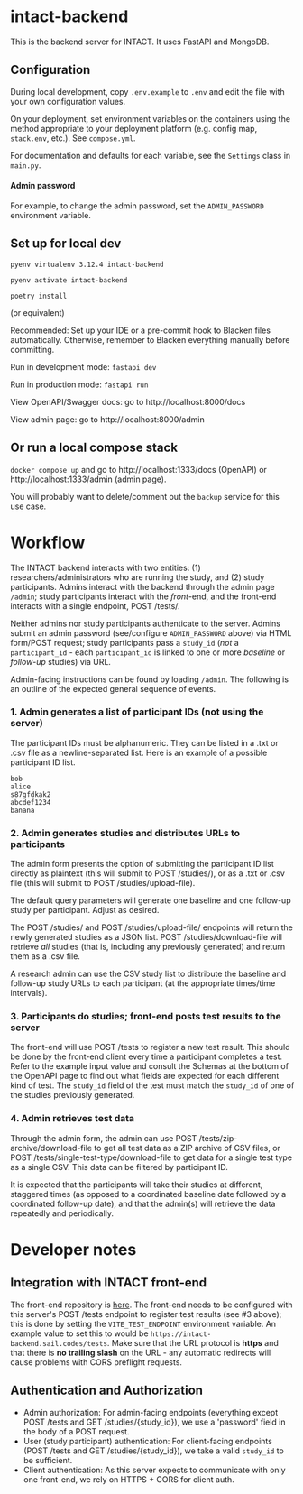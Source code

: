 # intact-backend

This is the backend server for INTACT. It uses FastAPI and MongoDB.

## Configuration

During local development, copy `.env.example` to `.env` and edit the file with your own configuration values.

On your deployment, set environment variables on the containers using the method appropriate to your deployment platform (e.g. config map, `stack.env`, etc.). See `compose.yml`.

For documentation and defaults for each variable, see the `Settings` class in `main.py`.

#### Admin password

For example, to change the admin password, set the `ADMIN_PASSWORD` environment variable.

## Set up for local dev

`pyenv virtualenv 3.12.4 intact-backend`

`pyenv activate intact-backend`

`poetry install`

(or equivalent)

Recommended: Set up your IDE or a pre-commit hook to Blacken files automatically.
Otherwise, remember to Blacken everything manually before committing.

Run in development mode:
`fastapi dev`

Run in production mode:
`fastapi run`

View OpenAPI/Swagger docs: go to http://localhost:8000/docs

View admin page: go to http://localhost:8000/admin

## Or run a local compose stack

`docker compose up` and go to http://localhost:1333/docs (OpenAPI) or http://localhost:1333/admin (admin page).

You will probably want to delete/comment out the `backup` service for this use case.


# Workflow

The INTACT backend interacts with two entities: (1) researchers/administrators who are running the study, and (2) study participants. Admins interact with the backend through the admin page `/admin`; study participants interact with the *front*-end, and the front-end interacts with a single endpoint, POST /tests/.

Neither admins nor study participants authenticate to the server. Admins submit an admin password (see/configure `ADMIN_PASSWORD` above) via HTML form/POST request; study participants pass a `study_id` (*not* a `participant_id` - each `participant_id` is linked to one or more *baseline* or *follow-up* studies) via URL.

Admin-facing instructions can be found by loading `/admin`. The following is an outline of the expected general sequence of events.

### 1. Admin generates a list of participant IDs (not using the server)

The participant IDs must be alphanumeric. They can be listed in a .txt or .csv file as a newline-separated list.
Here is an example of a possible participant ID list.

```
bob
alice
s87gfdkak2
abcdef1234
banana
```

### 2. Admin generates studies and distributes URLs to participants

The admin form presents the option of submitting the participant ID list directly as plaintext (this will submit to POST /studies/), or as a .txt or .csv file (this will submit to POST /studies/upload-file).

The default query parameters will generate one baseline and one follow-up study per participant. Adjust as desired.

The POST /studies/ and POST /studies/upload-file/ endpoints  will return the newly generated studies as a JSON list. POST /studies/download-file will retrieve _all_ studies (that is, including any previously generated) and return them as a .csv file.

A research admin can use the CSV study list to distribute the baseline and follow-up study URLs to each participant (at the appropriate times/time intervals).

### 3. Participants do studies; front-end posts test results to the server

The front-end will use POST /tests to register a new test result. This should be done by the front-end client every time a participant completes a test. Refer to the example input value and consult the Schemas at the bottom of the OpenAPI page to find out what fields are expected for each different kind of test. The `study_id` field of the test must match the `study_id` of one of the studies previously generated.

### 4. Admin retrieves test data

Through the admin form, the admin can use POST /tests/zip-archive/download-file to get all test data as a ZIP archive of CSV files, or POST /tests/single-test-type/download-file to get data for a single test type as a single CSV. This data can be filtered by participant ID.

It is expected that the participants will take their studies at different, staggered times (as opposed to a coordinated baseline date followed by a coordinated follow-up date), and that the admin(s) will retrieve the data repeatedly and periodically.

# Developer notes

## Integration with INTACT front-end

The front-end repository is [here](https://github.com/hicsail/intact-app). The front-end needs to be configured with this server's POST /tests endpoint to register test results (see #3 above); this is done by setting the `VITE_TEST_ENDPOINT` environment variable. An example value to set this to would be `https://intact-backend.sail.codes/tests`. Make sure that the URL protocol is **https** and that there is **no trailing slash** on the URL - any automatic redirects will cause problems with CORS preflight requests.

## Authentication and Authorization

-  Admin authorization: For admin-facing endpoints (everything except POST /tests and GET /studies/{study\_id}), we use a 'password' field in the body of a POST request.
-  User (study participant) authentication: For client-facing endpoints (POST /tests and GET /studies/{study\_id}), we take a valid `study_id` to be sufficient.
-  Client authentication: As this server expects to communicate with only one front-end, we rely on HTTPS + CORS for client auth.
